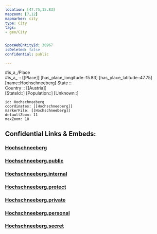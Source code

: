 ```yaml
---
location: [47.75,15.83] 
mapzoom: [7,12] 
mapmarker: city 
type: City
tags:
- geo/City


SpocWebEntityId: 30967
isDeleted: false
confidential: public

---
```

#is_a_/Place  
#is_a_ :: [[Place]] 
[has_place_longitude::15.83] 
[has_place_latitude::47.75] 
[name::Hochschneeberg] 
State ::  
Country :: [[Austria]]  
[StateId::] 
[Population::] 
[Unknown::] 


```leaflet
id: Hochschneeberg
coordinates: [[Hochschneeberg]] 
markerFile: [[Hochschneeberg]] 
defaultZoom: 11 
maxZoom: 18
```


## Confidential Links & Embeds: 

### [Hochschneeberg](/_Standards/Earth/Continent/Europe/Europe~Central/Austria/Austrias_States/Niederösterreich/City/Hochschneeberg.md) 

### [Hochschneeberg.public](/_public/Earth/Continent/Europe/Europe~Central/Austria/Austrias_States/Niederösterreich/City/Hochschneeberg.public.md) 

### [Hochschneeberg.internal](/_internal/Earth/Continent/Europe/Europe~Central/Austria/Austrias_States/Niederösterreich/City/Hochschneeberg.internal.md) 

### [Hochschneeberg.protect](/_protect/Earth/Continent/Europe/Europe~Central/Austria/Austrias_States/Niederösterreich/City/Hochschneeberg.protect.md) 

### [Hochschneeberg.private](/_private/Earth/Continent/Europe/Europe~Central/Austria/Austrias_States/Niederösterreich/City/Hochschneeberg.private.md) 

### [Hochschneeberg.personal](/_personal/Earth/Continent/Europe/Europe~Central/Austria/Austrias_States/Niederösterreich/City/Hochschneeberg.personal.md) 

### [Hochschneeberg.secret](/_secret/Earth/Continent/Europe/Europe~Central/Austria/Austrias_States/Niederösterreich/City/Hochschneeberg.secret.md)

